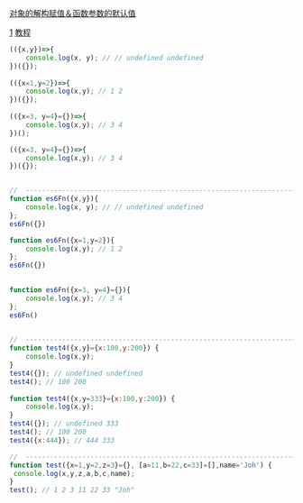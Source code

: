 [对象的解构赋值＆函数参数的默认值](https://www.cnblogs.com/surfer/p/10195153.html)

[1](https://segmentfault.com/a/1190000016746873)
[教程](https://blog.csdn.net/a695993410/article/details/80717995?utm_term=js%E5%87%BD%E6%95%B0%E5%8F%82%E6%95%B0%E9%BB%98%E8%AE%A4%E5%80%BC%E4%B8%BA%E7%A9%BA%E5%AF%B9%E8%B1%A1&utm_medium=distribute.pc_aggpage_search_result.none-task-blog-2~all~sobaiduweb~default-4-80717995&spm=3001.4430)
```js
(({x,y})=>{
    console.log(x, y); // // undefined undefined
})({});
 
(({x=1,y=2})=>{
    console.log(x,y); // 1 2
})({});
 
(({x=3, y=4}={})=>{
    console.log(x,y); // 3 4
})();

(({x=3, y=4}={})=>{
    console.log(x,y); // 3 4
})({});


//  --------------------------------------------------------------------------------------------------------
function es6Fn({x,y}){
    console.log(x, y); // // undefined undefined
};
es6Fn({})

function es6Fn({x=1,y=2}){
    console.log(x,y); // 1 2
};
es6Fn({})
 

function es6Fn({x=3, y=4}={}){
    console.log(x,y); // 3 4
};
es6Fn()
 

//  --------------------------------------------------------------------------------------------------------
function test4({x,y}={x:100,y:200}) {
    console.log(x,y);
}
test4({}); // undefined undefined
test4(); // 100 200
 
function test4({x,y=333}={x:100,y:200}) {
    console.log(x,y);
}
test4({}); // undefined 333
test4(); // 100 200
test4({x:444}); // 444 333

//  --------------------------------------------------------------------------------------------------------
function test({x=1,y=2,z=3}={}, [a=11,b=22,c=33]=[],name='Joh') {
 console.log(x,y,z,a,b,c,name);
}
test(); // 1 2 3 11 22 33 "Joh"
 
```